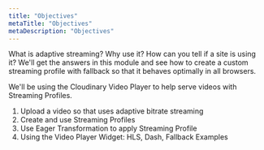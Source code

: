 ```yaml
---
title: "Objectives"
metaTitle: "Objectives"
metaDescription: "Objectives"
---
```


What is adaptive streaming? Why use it? How can you tell if a site is using it?  We'll get the answers in this module and see how to create a custom streaming profile with fallback so that it behaves optimally in all browsers.

We'll be using the Cloudinary Video Player to help serve videos with Streaming Profiles.


1. Upload a video so that uses adaptive bitrate streaming
2. Create and use Streaming Profiles 
3. Use Eager Transformation to apply Streaming Profile
4. Using the Video Player Widget: HLS, Dash, Fallback Examples
